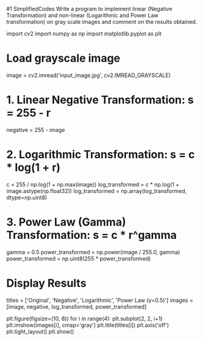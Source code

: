 #1 SimplifiedCodes
Write a program to implement linear (Negative Transformation) and non-linear (Logarithmic and Power Law 
transformation) on gray scale images and comment on the results obtained.

import cv2
import numpy as np
import matplotlib.pyplot as plt

# Load grayscale image
image = cv2.imread('input_image.jpg', cv2.IMREAD_GRAYSCALE)

# 1. Linear Negative Transformation: s = 255 - r
negative = 255 - image

# 2. Logarithmic Transformation: s = c * log(1 + r)
c = 255 / np.log(1 + np.max(image))
log_transformed = c * np.log(1 + image.astype(np.float32))
log_transformed = np.array(log_transformed, dtype=np.uint8)

# 3. Power Law (Gamma) Transformation: s = c * r^gamma
gamma = 0.5
power_transformed = np.power(image / 255.0, gamma)
power_transformed = np.uint8(255 * power_transformed)

# Display Results
titles = ['Original', 'Negative', 'Logarithmic', 'Power Law (γ=0.5)']
images = [image, negative, log_transformed, power_transformed]

plt.figure(figsize=(10, 8))
for i in range(4):
    plt.subplot(2, 2, i+1)
    plt.imshow(images[i], cmap='gray')
    plt.title(titles[i])
    plt.axis('off')
plt.tight_layout()
plt.show()